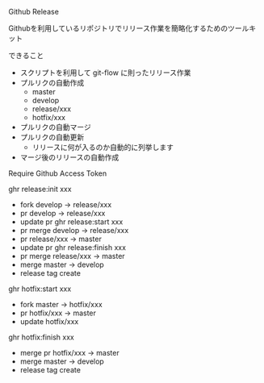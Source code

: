 Github Release

Githubを利用しているリポジトリでリリース作業を簡略化するためのツールキット

できること

- スクリプトを利用して git-flow に則ったリリース作業
 - プルリクの自動作成
   - master
   - develop
   - release/xxx
   - hotfix/xxx
 - プルリクの自動マージ
 - プルリクの自動更新
   - リリースに何が入るのか自動的に列挙します
 - マージ後のリリースの自動作成

Require Github Access Token

ghr release:init xxx
  - fork develop -> release/xxx
  - pr develop -> release/xxx
  - update pr
ghr release:start xxx
  - pr merge develop -> release/xxx
  - pr release/xxx -> master
  - update pr
ghr release:finish xxx
  - pr merge release/xxx -> master
  - merge master -> develop
  - release tag create

ghr hotfix:start xxx
  - fork master -> hotfix/xxx
  - pr hotfix/xxx -> master
  - update hotfix/xxx

ghr hotfix:finish xxx
  - merge pr hotfix/xxx -> master
  - merge master -> develop
  - release tag create
